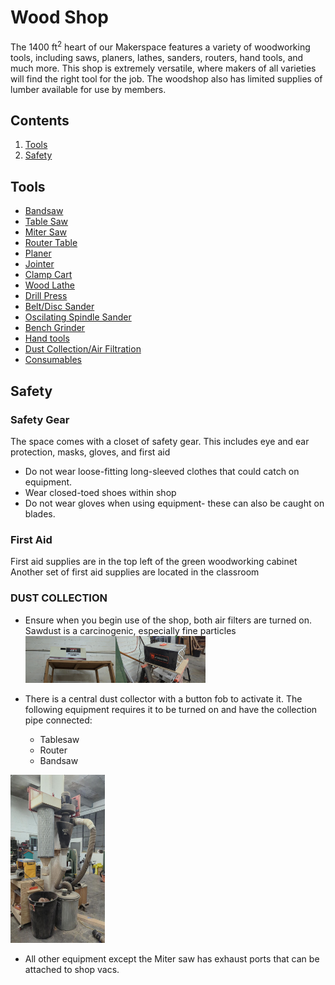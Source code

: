 # Wood Shop
The 1400 ft<sup>2</sup> heart of our Makerspace features a variety of woodworking tools, including saws, planers, lathes, sanders, routers, hand tools, and much more. This shop is extremely versatile, where makers of all varieties will find the right tool for the job. The woodshop also has limited supplies of lumber available for use by members.

## Contents
1. [Tools](#tools)
2. [Safety](#safety-gear)

## Tools
* [Bandsaw](Kity-613-Bandsaw)
* [Table Saw](SawStop-Tablesaw)
* [Miter Saw]()
* [Router Table]()
* [Planer]()
* [Jointer]()
* [Clamp Cart]()
* [Wood Lathe]()
* [Drill Press]()
* [Belt/Disc Sander]()
* [Oscilating Spindle Sander]()
* [Bench Grinder]()
* [Hand tools]()
* [Dust Collection/Air Filtration]()
* [Consumables]()
## Safety
### Safety Gear
The space comes with a closet of safety gear. This includes eye and ear protection, masks, gloves, and first aid
* Do not wear loose-fitting long-sleeved clothes that could catch on equipment. 
* Wear closed-toed shoes within shop
* Do not wear gloves when using equipment- these can also be caught on blades.

### First Aid
First aid supplies are in the top left of the green woodworking cabinet
Another set of first aid supplies are located in the classroom


### DUST COLLECTION
* Ensure when you begin use of the shop, both air filters are turned on. Sawdust is a carcinogenic, especially fine particles
<img src="images/Wood-Shop_air_filter_1.png" width=30% height=30%><img src="images/Wood-Shop_air_filter_2.png" width=30% height=30%>
* There is a central dust collector with a button fob to activate it. The following equipment requires it to be turned on and have the collection pipe connected:

    * Tablesaw
    * Router
    * Bandsaw

<img src="images/Wood-Shop_dust_collector.png" width=30% height=30%>

* All other equipment except the Miter saw has exhaust ports that can be attached to shop vacs. 

